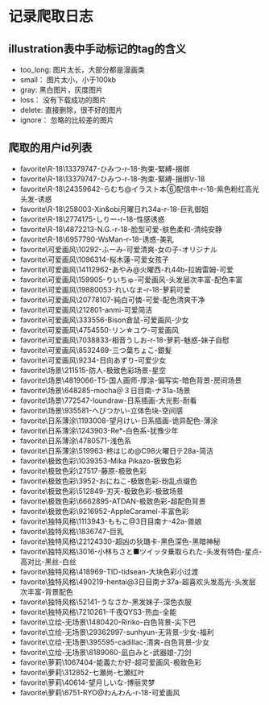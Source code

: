 # 记录爬取日志

## illustration表中手动标记的tag的含义

- too_long: 图片太长，大部分都是漫画类
- small： 图片太小，小于100kb
- gray:  黑白图片，灰度图片
- loss： 没有下载成功的图片
- delete: 直接删除，很不好的图片
- ignore： 忽略的比较差的图片

## 爬取的用户id列表

- favorite\R-18\13379747-ひみつ-r-18-拘束-緊縛-捆绑
- favorite\R-18\13379747-ひみつ-r-18-拘束-緊縛-捆绑\r-18
- favorite\R-18\24359642-らむち@イラスト本⑥配信中-r-18-紫色粉红高光头发-诱惑
- favorite\R-18\258003-Xin&obi月曜日れ34a-r-18-巨乳御姐
- favorite\R-18\2774175-しりー-r-18-性感诱惑
- favorite\R-18\4872213-N.G.-r-18-脸型可爱-肤色柔和-清纯安静
- favorite\R-18\6957790-WsMan-r-18-诱惑-美乳
- favorite\可爱画风\10292-ふーみ-可爱清爽-女の子-オリジナル
- favorite\可爱画风\1096314-桜木蓮-可爱女孩子
- favorite\可爱画风\14112962-あやみ@火曜西-れ44b-拉姆雷姆-可爱
- favorite\可爱画风\159905-りいちゅ-可爱画风-头发层次丰富-配色丰富
- favorite\可爱画风\19880053-れいなま-r-18-萝莉可爱
- favorite\可爱画风\20778107-純白可憐-可爱-配色清爽干净
- favorite\可爱画风\212801-anmi-可爱简洁
- favorite\可爱画风\333556-Bison倉鼠-可爱画风-少女
- favorite\可爱画风\4754550-リン☆ユウ-可爱画风
- favorite\可爱画风\7038833-相音うしお-r-18-萝莉-魅惑-妹子自慰
- favorite\可爱画风\8532469-三つ葉ちょこ-銀髪
- favorite\可爱画风\9234-日向あずり-可爱少女
- favorite\场景\211515-防人-极致色彩场景-星空
- favorite\场景\4819066-T5-国人画师-厚涂-偏写实-暗色背景-房间场景
- favorite\场景\648285-mocha＠３日目南-ナ31a-场景
- favorite\场景\772547-loundraw-日系插画-大光影-耐看
- favorite\场景\935581-へびつかい-立体色块-空间感
- favorite\日系薄涂\1193008-望月けい-日系插画-诡异配色-薄涂
- favorite\日系薄涂\1243903-Re°-白色系-犹豫少年
- favorite\日系薄涂\4780571-浅色系
- favorite\日系薄涂\519963-柊はじめ@C98火曜日テ28a-简洁
- favorite\极致色彩\1039353-Mika Pikazo-极致色彩
- favorite\极致色彩\27517-藤原-极致色彩
- favorite\极致色彩\3952-おにねこ-极致色彩-纷乱点缀色
- favorite\极致色彩\512849-刃天-极致色彩-极致场景
- favorite\极致色彩\6662895-ATDAN-极致色彩-超配色背景
- favorite\极致色彩\9216952-AppleCaramel-丰富色彩
- favorite\独特风格\1113943-ももこ@3日目南ナ-42a-兽娘
- favorite\独特风格\1836747-巨乳
- favorite\独特风格\22124330-超凶の狄璐卡-黑色深色-黑暗神秘
- favorite\独特风格\3016-小林ちさと■ツイッタ乗取られた-头发有特色-星点-高对比-黑丝-白丝
- favorite\独特风格\418969-TID-tidsean-大块色彩小过渡
- favorite\独特风格\490219-hentai@3日目南ナ37a-超喜欢头发高光-头发层次丰富-背景配色
- favorite\独特风格\52141-うなさか-黑发妹子-深色衣服
- favorite\独特风格\7210261-千夜QYS3-热血-全能
- favorite\立绘-无场景\1480420-Ririko-白色背景-尖下巴
- favorite\立绘-无场景\29362997-sunhyun-无背景-少女-福利
- favorite\立绘-无场景\395595-cadillac-清爽-白色背景-少女
- favorite\立绘-无场景\8189060-凪白みと-武器娘-刀剑
- favorite\萝莉\1067404-能義たか好-超可爱画风-极致色彩
- favorite\萝莉\312852-七瀬尚-七瀬红叶
- favorite\萝莉\40614-望月しいな-博丽灵梦
- favorite\萝莉\6751-RYO@わんわん-r-18-可爱画风
